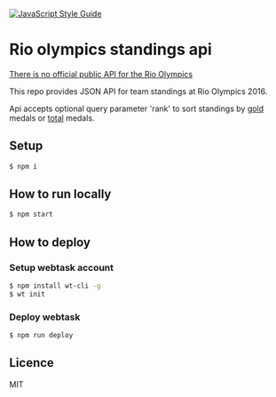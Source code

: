 [![JavaScript Style Guide](https://img.shields.io/badge/code%20style-standard-brightgreen.svg)](http://standardjs.com/)

# Rio olympics standings api

[There is no official public API for the Rio Olympics ](https://www.quora.com/Will-there-be-an-API-for-the-Rio-Olympics-website)

This repo provides JSON API for team standings at Rio Olympics 2016.

Api accepts optional query parameter 'rank' to sort standings by [gold](https://webtask.it.auth0.com/api/run/wt-sejoker-gmail_com-0/rio-olympics-api?webtask_no_cache=1&rank=gold) medals or [total](https://webtask.it.auth0.com/api/run/wt-sejoker-gmail_com-0/rio-olympics-api?webtask_no_cache=1&rank=total) medals.

## Setup

```bash
$ npm i
```

## How to run locally

```bash
$ npm start
```

## How to deploy

### Setup webtask account

```bash
$ npm install wt-cli -g
$ wt init
```

### Deploy webtask
```bash
$ npm run deploy
```


## Licence

MIT
